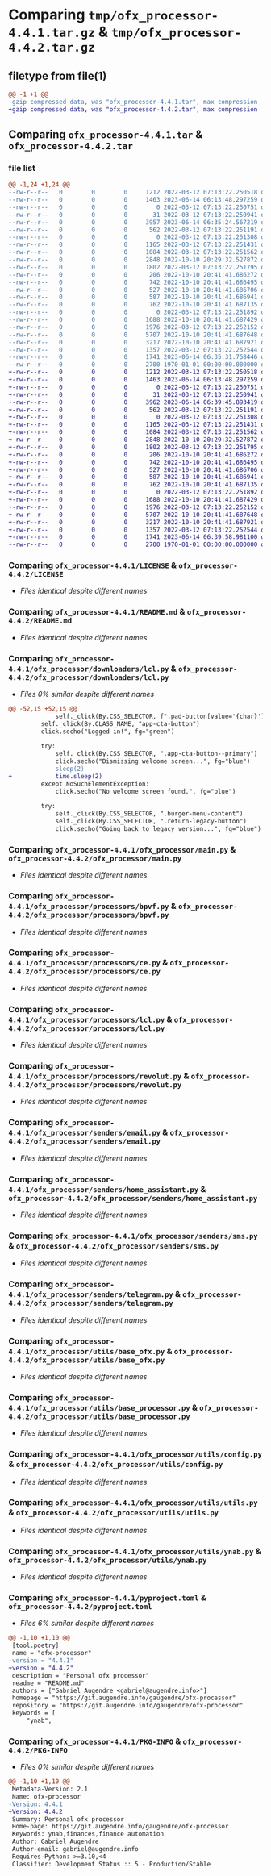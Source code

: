 # Comparing `tmp/ofx_processor-4.4.1.tar.gz` & `tmp/ofx_processor-4.4.2.tar.gz`

## filetype from file(1)

```diff
@@ -1 +1 @@
-gzip compressed data, was "ofx_processor-4.4.1.tar", max compression
+gzip compressed data, was "ofx_processor-4.4.2.tar", max compression
```

## Comparing `ofx_processor-4.4.1.tar` & `ofx_processor-4.4.2.tar`

### file list

```diff
@@ -1,24 +1,24 @@
--rw-r--r--   0        0        0     1212 2022-03-12 07:13:22.250518 ofx_processor-4.4.1/LICENSE
--rw-r--r--   0        0        0     1463 2023-06-14 06:13:48.297259 ofx_processor-4.4.1/README.md
--rw-r--r--   0        0        0        0 2022-03-12 07:13:22.250751 ofx_processor-4.4.1/ofx_processor/__init__.py
--rw-r--r--   0        0        0       31 2022-03-12 07:13:22.250941 ofx_processor-4.4.1/ofx_processor/downloaders/__init__.py
--rw-r--r--   0        0        0     3957 2023-06-14 06:35:24.567219 ofx_processor-4.4.1/ofx_processor/downloaders/lcl.py
--rw-r--r--   0        0        0      562 2022-03-12 07:13:22.251191 ofx_processor-4.4.1/ofx_processor/main.py
--rw-r--r--   0        0        0        0 2022-03-12 07:13:22.251308 ofx_processor-4.4.1/ofx_processor/processors/__init__.py
--rw-r--r--   0        0        0     1165 2022-03-12 07:13:22.251431 ofx_processor-4.4.1/ofx_processor/processors/bpvf.py
--rw-r--r--   0        0        0     1084 2022-03-12 07:13:22.251562 ofx_processor-4.4.1/ofx_processor/processors/ce.py
--rw-r--r--   0        0        0     2848 2022-10-10 20:29:32.527872 ofx_processor-4.4.1/ofx_processor/processors/lcl.py
--rw-r--r--   0        0        0     1802 2022-03-12 07:13:22.251795 ofx_processor-4.4.1/ofx_processor/processors/revolut.py
--rw-r--r--   0        0        0      206 2022-10-10 20:41:41.686272 ofx_processor-4.4.1/ofx_processor/senders/__init__.py
--rw-r--r--   0        0        0      742 2022-10-10 20:41:41.686495 ofx_processor-4.4.1/ofx_processor/senders/email.py
--rw-r--r--   0        0        0      527 2022-10-10 20:41:41.686706 ofx_processor-4.4.1/ofx_processor/senders/home_assistant.py
--rw-r--r--   0        0        0      587 2022-10-10 20:41:41.686941 ofx_processor-4.4.1/ofx_processor/senders/sms.py
--rw-r--r--   0        0        0      762 2022-10-10 20:41:41.687135 ofx_processor-4.4.1/ofx_processor/senders/telegram.py
--rw-r--r--   0        0        0        0 2022-03-12 07:13:22.251892 ofx_processor-4.4.1/ofx_processor/utils/__init__.py
--rw-r--r--   0        0        0     1688 2022-10-10 20:41:41.687429 ofx_processor-4.4.1/ofx_processor/utils/base_ofx.py
--rw-r--r--   0        0        0     1976 2022-03-12 07:13:22.252152 ofx_processor-4.4.1/ofx_processor/utils/base_processor.py
--rw-r--r--   0        0        0     5707 2022-10-10 20:41:41.687648 ofx_processor-4.4.1/ofx_processor/utils/config.py
--rw-r--r--   0        0        0     3217 2022-10-10 20:41:41.687921 ofx_processor-4.4.1/ofx_processor/utils/utils.py
--rw-r--r--   0        0        0     1357 2022-03-12 07:13:22.252544 ofx_processor-4.4.1/ofx_processor/utils/ynab.py
--rw-r--r--   0        0        0     1741 2023-06-14 06:35:31.758446 ofx_processor-4.4.1/pyproject.toml
--rw-r--r--   0        0        0     2700 1970-01-01 00:00:00.000000 ofx_processor-4.4.1/PKG-INFO
+-rw-r--r--   0        0        0     1212 2022-03-12 07:13:22.250518 ofx_processor-4.4.2/LICENSE
+-rw-r--r--   0        0        0     1463 2023-06-14 06:13:48.297259 ofx_processor-4.4.2/README.md
+-rw-r--r--   0        0        0        0 2022-03-12 07:13:22.250751 ofx_processor-4.4.2/ofx_processor/__init__.py
+-rw-r--r--   0        0        0       31 2022-03-12 07:13:22.250941 ofx_processor-4.4.2/ofx_processor/downloaders/__init__.py
+-rw-r--r--   0        0        0     3962 2023-06-14 06:39:45.893419 ofx_processor-4.4.2/ofx_processor/downloaders/lcl.py
+-rw-r--r--   0        0        0      562 2022-03-12 07:13:22.251191 ofx_processor-4.4.2/ofx_processor/main.py
+-rw-r--r--   0        0        0        0 2022-03-12 07:13:22.251308 ofx_processor-4.4.2/ofx_processor/processors/__init__.py
+-rw-r--r--   0        0        0     1165 2022-03-12 07:13:22.251431 ofx_processor-4.4.2/ofx_processor/processors/bpvf.py
+-rw-r--r--   0        0        0     1084 2022-03-12 07:13:22.251562 ofx_processor-4.4.2/ofx_processor/processors/ce.py
+-rw-r--r--   0        0        0     2848 2022-10-10 20:29:32.527872 ofx_processor-4.4.2/ofx_processor/processors/lcl.py
+-rw-r--r--   0        0        0     1802 2022-03-12 07:13:22.251795 ofx_processor-4.4.2/ofx_processor/processors/revolut.py
+-rw-r--r--   0        0        0      206 2022-10-10 20:41:41.686272 ofx_processor-4.4.2/ofx_processor/senders/__init__.py
+-rw-r--r--   0        0        0      742 2022-10-10 20:41:41.686495 ofx_processor-4.4.2/ofx_processor/senders/email.py
+-rw-r--r--   0        0        0      527 2022-10-10 20:41:41.686706 ofx_processor-4.4.2/ofx_processor/senders/home_assistant.py
+-rw-r--r--   0        0        0      587 2022-10-10 20:41:41.686941 ofx_processor-4.4.2/ofx_processor/senders/sms.py
+-rw-r--r--   0        0        0      762 2022-10-10 20:41:41.687135 ofx_processor-4.4.2/ofx_processor/senders/telegram.py
+-rw-r--r--   0        0        0        0 2022-03-12 07:13:22.251892 ofx_processor-4.4.2/ofx_processor/utils/__init__.py
+-rw-r--r--   0        0        0     1688 2022-10-10 20:41:41.687429 ofx_processor-4.4.2/ofx_processor/utils/base_ofx.py
+-rw-r--r--   0        0        0     1976 2022-03-12 07:13:22.252152 ofx_processor-4.4.2/ofx_processor/utils/base_processor.py
+-rw-r--r--   0        0        0     5707 2022-10-10 20:41:41.687648 ofx_processor-4.4.2/ofx_processor/utils/config.py
+-rw-r--r--   0        0        0     3217 2022-10-10 20:41:41.687921 ofx_processor-4.4.2/ofx_processor/utils/utils.py
+-rw-r--r--   0        0        0     1357 2022-03-12 07:13:22.252544 ofx_processor-4.4.2/ofx_processor/utils/ynab.py
+-rw-r--r--   0        0        0     1741 2023-06-14 06:39:58.981100 ofx_processor-4.4.2/pyproject.toml
+-rw-r--r--   0        0        0     2700 1970-01-01 00:00:00.000000 ofx_processor-4.4.2/PKG-INFO
```

### Comparing `ofx_processor-4.4.1/LICENSE` & `ofx_processor-4.4.2/LICENSE`

 * *Files identical despite different names*

### Comparing `ofx_processor-4.4.1/README.md` & `ofx_processor-4.4.2/README.md`

 * *Files identical despite different names*

### Comparing `ofx_processor-4.4.1/ofx_processor/downloaders/lcl.py` & `ofx_processor-4.4.2/ofx_processor/downloaders/lcl.py`

 * *Files 0% similar despite different names*

```diff
@@ -52,15 +52,15 @@
             self._click(By.CSS_SELECTOR, f".pad-button[value='{char}']")
         self._click(By.CLASS_NAME, "app-cta-button")
         click.secho("Logged in!", fg="green")
 
         try:
             self._click(By.CSS_SELECTOR, ".app-cta-button--primary")
             click.secho("Dismissing welcome screen...", fg="blue")
-            sleep(2)
+            time.sleep(2)
         except NoSuchElementException:
             click.secho("No welcome screen found.", fg="blue")
 
         try:
             self._click(By.CSS_SELECTOR, ".burger-menu-content")
             self._click(By.CSS_SELECTOR, ".return-legacy-button")
             click.secho("Going back to legacy version...", fg="blue")
```

### Comparing `ofx_processor-4.4.1/ofx_processor/main.py` & `ofx_processor-4.4.2/ofx_processor/main.py`

 * *Files identical despite different names*

### Comparing `ofx_processor-4.4.1/ofx_processor/processors/bpvf.py` & `ofx_processor-4.4.2/ofx_processor/processors/bpvf.py`

 * *Files identical despite different names*

### Comparing `ofx_processor-4.4.1/ofx_processor/processors/ce.py` & `ofx_processor-4.4.2/ofx_processor/processors/ce.py`

 * *Files identical despite different names*

### Comparing `ofx_processor-4.4.1/ofx_processor/processors/lcl.py` & `ofx_processor-4.4.2/ofx_processor/processors/lcl.py`

 * *Files identical despite different names*

### Comparing `ofx_processor-4.4.1/ofx_processor/processors/revolut.py` & `ofx_processor-4.4.2/ofx_processor/processors/revolut.py`

 * *Files identical despite different names*

### Comparing `ofx_processor-4.4.1/ofx_processor/senders/email.py` & `ofx_processor-4.4.2/ofx_processor/senders/email.py`

 * *Files identical despite different names*

### Comparing `ofx_processor-4.4.1/ofx_processor/senders/home_assistant.py` & `ofx_processor-4.4.2/ofx_processor/senders/home_assistant.py`

 * *Files identical despite different names*

### Comparing `ofx_processor-4.4.1/ofx_processor/senders/sms.py` & `ofx_processor-4.4.2/ofx_processor/senders/sms.py`

 * *Files identical despite different names*

### Comparing `ofx_processor-4.4.1/ofx_processor/senders/telegram.py` & `ofx_processor-4.4.2/ofx_processor/senders/telegram.py`

 * *Files identical despite different names*

### Comparing `ofx_processor-4.4.1/ofx_processor/utils/base_ofx.py` & `ofx_processor-4.4.2/ofx_processor/utils/base_ofx.py`

 * *Files identical despite different names*

### Comparing `ofx_processor-4.4.1/ofx_processor/utils/base_processor.py` & `ofx_processor-4.4.2/ofx_processor/utils/base_processor.py`

 * *Files identical despite different names*

### Comparing `ofx_processor-4.4.1/ofx_processor/utils/config.py` & `ofx_processor-4.4.2/ofx_processor/utils/config.py`

 * *Files identical despite different names*

### Comparing `ofx_processor-4.4.1/ofx_processor/utils/utils.py` & `ofx_processor-4.4.2/ofx_processor/utils/utils.py`

 * *Files identical despite different names*

### Comparing `ofx_processor-4.4.1/ofx_processor/utils/ynab.py` & `ofx_processor-4.4.2/ofx_processor/utils/ynab.py`

 * *Files identical despite different names*

### Comparing `ofx_processor-4.4.1/pyproject.toml` & `ofx_processor-4.4.2/pyproject.toml`

 * *Files 6% similar despite different names*

```diff
@@ -1,10 +1,10 @@
 [tool.poetry]
 name = "ofx-processor"
-version = "4.4.1"
+version = "4.4.2"
 description = "Personal ofx processor"
 readme = "README.md"
 authors = ["Gabriel Augendre <gabriel@augendre.info>"]
 homepage = "https://git.augendre.info/gaugendre/ofx-processor"
 repository = "https://git.augendre.info/gaugendre/ofx-processor"
 keywords = [
     "ynab",
```

### Comparing `ofx_processor-4.4.1/PKG-INFO` & `ofx_processor-4.4.2/PKG-INFO`

 * *Files 0% similar despite different names*

```diff
@@ -1,10 +1,10 @@
 Metadata-Version: 2.1
 Name: ofx-processor
-Version: 4.4.1
+Version: 4.4.2
 Summary: Personal ofx processor
 Home-page: https://git.augendre.info/gaugendre/ofx-processor
 Keywords: ynab,finances,finance automation
 Author: Gabriel Augendre
 Author-email: gabriel@augendre.info
 Requires-Python: >=3.10,<4
 Classifier: Development Status :: 5 - Production/Stable
```

